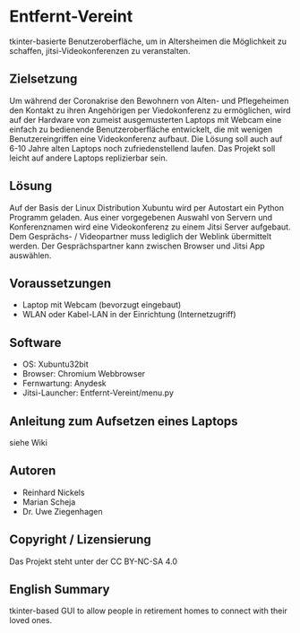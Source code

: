 # Entfernt-Vereint

tkinter-basierte Benutzeroberfläche, um in Altersheimen die Möglichkeit zu schaffen, jitsi-Videokonferenzen zu veranstalten.

## Zielsetzung

Um während der Coronakrise den Bewohnern von Alten- und Pflegeheimen den Kontakt zu ihren Angehörigen per Viedokonferenz zu ermöglichen, wird auf der Hardware von zumeist ausgemusterten Laptops mit Webcam eine einfach zu bedienende Benutzeroberfläche entwickelt, die mit wenigen Benutzereingriffen eine Videokonferenz aufbaut.
Die Lösung soll auch auf 6-10 Jahre alten Laptops noch zufriedenstellend laufen. Das Projekt soll leicht auf andere Laptops replizierbar sein.

## Lösung 

Auf der Basis der Linux Distribution Xubuntu wird per Autostart ein Python Programm geladen. Aus einer vorgegebenen Auswahl von Servern und Konferenznamen wird eine Videokonferenz zu einem Jitsi Server aufgebaut. Dem Gesprächs- / Videopartner muss lediglich der Weblink übermittelt werden. Der Gesprächspartner kann zwischen Browser und Jitsi App auswählen. 

## Voraussetzungen 
* Laptop mit Webcam (bevorzugt eingebaut)
* WLAN oder Kabel-LAN in der Einrichtung (Internetzugriff)
## Software
* OS: Xubuntu32bit
* Browser: Chromium Webbrowser
* Fernwartung: Anydesk
* Jitsi-Launcher: Entfernt-Vereint/menu.py 
## Anleitung zum Aufsetzen eines Laptops
siehe Wiki
## Autoren

* Reinhard Nickels
* Marian Scheja
* Dr. Uwe Ziegenhagen

## Copyright / Lizensierung

Das Projekt steht unter der CC BY-NC-SA 4.0

## English Summary

tkinter-based GUI to allow people in retirement homes to connect with their loved ones. 
